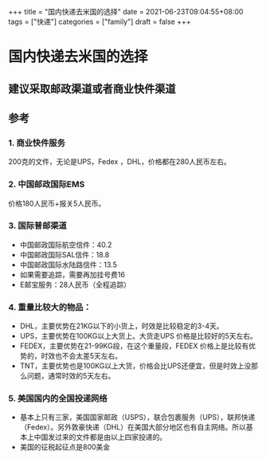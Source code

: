 +++
title = "国内快递去米国的选择"
date = 2021-06-23T09:04:55+08:00
tags = ["快递"]
categories = ["family"]
draft = false
+++
# 国内快递去米国的选择

## 建议采取邮政渠道或者商业快件渠道

## 参考

### 1. 商业快件服务
200克的文件，无论是UPS，Fedex ，DHL，价格都在280人民币左右。

### 2. 中国邮政国际EMS
价格180人民币+报关5人民币。

### 3. 国际普邮渠道
- 中国邮政国际航空信件：40.2
- 中国邮政国际SAL信件：18.8
- 中国邮政国际水陆路信件：13.5
- 如果需要追踪，需要再加挂号费16
- E邮宝服务：28人民币（全程追踪）

### 4. 重量比较大的物品：
- DHL，主要优势在21KG以下的小货上，时效是比较稳定的3-4天。
- UPS，主要优势在100KG以上大货上。大货走UPS 价格是比较好的5天左右。
- FEDEX，主要优势在21-99KG段，在这个重量段，FEDEX 价格上是比较有优势的，时效也不会太差5天左右。
- TNT，主要优势也是100KG以上大货，价格会比UPS还便宜，但是时效上没那么问题，通常时效的5天左右。

### 5. 美国国内的全国投递网络
- 基本上只有三家，美国国家邮政（USPS），联合包裹服务（UPS），联邦快递（Fedex）。另外敦豪快递（DHL）在美国大部分地区也有自主网络。所以基本上中国发过来的文件都是由以上四家投递的。
- 美国的征税起征点是800美金